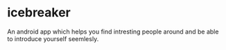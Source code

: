 # icebreaker
An android app which helps you find intresting people around and be able to introduce yourself seemlesly.
